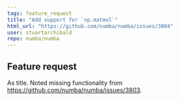 ```yaml
---
tags: feature_request
title: "Add support for `np.matmul`"
html_url: "https://github.com/numba/numba/issues/3804"
user: stuartarchibald
repo: numba/numba
---
```


<!--

Thanks for opening an issue! To help the Numba team handle your information
efficiently, please first ensure that there is no other issue present that
already describes the issue you have
(search at https://github.com/numba/numba/issues?&q=is%3Aissue).

For more general "how do I do X?" type questions, please speak to us in real
time on https://gitter.im/numba/numba or post to the Numba mailing list
https://groups.google.com/a/continuum.io/forum/#!forum/numba-users.

-->

## Feature request


As title. Noted missing functionality from https://github.com/numba/numba/issues/3803.

<!--

Please include details of the feature you would like to see, why you would
like to see it/the use case

-->

